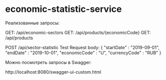 # economic-statistic-service

Реализованные запросы:

GET: /api/economic-sectors 
GET: /api/products/{economicCode}
GET: /api/products 

POST /api/sector-statistic 
Test Request body:
{ 
   "startDate" : "2019-09-01",
   "endDate" : "2019-10-01",
   "economicCode" : "U",
   "currencyCode" : "RUB"
}

Можно посмотреть запросы в Swagger:

http://localhost:8080/swagger-ui-custom.html

